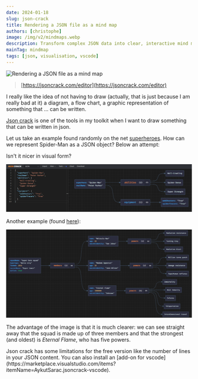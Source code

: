 ```yaml
---
date: 2024-01-18
slug: json-crack
title: Rendering a JSON file as a mind map
authors: [christophe]
image: /img/v2/mindmaps.webp
description: Transform complex JSON data into clear, interactive mind maps with JSON Crack. Discover how this powerful tool simplifies data visualization and enhances data understanding.
mainTag: mindmap
tags: [json, visualisation, vscode]
---
```

![Rendering a JSON file as a mind map](/img/v2/mindmaps.webp)

> [https://jsoncrack.com/editor](https://jsoncrack.com/editor)

I really like the idea of not having to draw (actually, that is just because I am really bad at it) a diagram, a flow chart, a graphic representation of something that ... can be written.

[Json crack](https://jsoncrack.com/editor) is one of the tools in my toolkit when I want to draw something that can be written in json.

<!-- truncate -->

Let us take an example found randomly on the net [superheroes](https://medium.com/@Goldzila/superheroes-of-data-exploring-xml-json-and-binary-formats-through-the-lens-of-marvel-characters-3754f2691cdc). How can we represent Spider-Man as a JSON object? Below an attempt:

<Snippet filename="superheroes.json" source="./files/superheroes.json" />

Isn't it nicer in visual form?

![Json crack](./images/spiderman_json.png)

Another example (found [here](https://developer.mozilla.org/en-US/docs/Learn/JavaScript/Objects/JSON)):

<Snippet filename="superheroes.json" source="./files/superheroes.part2.json" />

![Super hero squad](./images/super_hero_squad.png)

The advantage of the image is that it is much clearer: we can see straight away that the squad is made up of three members and that the strongest (and oldest) is *Eternal Flame*, who has five powers.

<AlertBox variant="note" title="">
Json crack has some limitations for the free version like the number of lines in your JSON content. You can also install an [add-on for vscode](https://marketplace.visualstudio.com/items?itemName=AykutSarac.jsoncrack-vscode).

</AlertBox>
